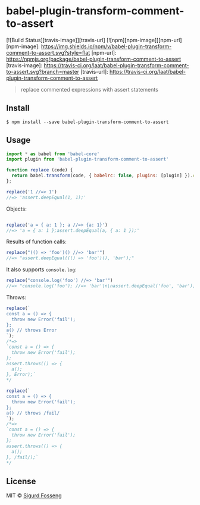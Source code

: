 # babel-plugin-transform-comment-to-assert
[![Build Status][travis-image]][travis-url] [![npm][npm-image]][npm-url]
[npm-image]: https://img.shields.io/npm/v/babel-plugin-transform-comment-to-assert.svg?style=flat
[npm-url]: https://npmjs.org/package/babel-plugin-transform-comment-to-assert
[travis-image]: https://travis-ci.org/laat/babel-plugin-transform-comment-to-assert.svg?branch=master
[travis-url]: https://travis-ci.org/laat/babel-plugin-transform-comment-to-assert

> replace commented expressions with assert statements

## Install

```
$ npm install --save babel-plugin-transform-comment-to-assert
```

## Usage

```javascript
import * as babel from 'babel-core'
import plugin from 'babel-plugin-transform-comment-to-assert'

function replace (code) {
  return babel.transform(code, { babelrc: false, plugins: [plugin] }).code.trim();
};

replace('1 //=> 1')
//=> 'assert.deepEqual(1, 1);'

```

Objects:

```javascript

replace('a = { a: 1 }; a //=> {a: 1}')
//=> 'a = { a: 1 };assert.deepEqual(a, { a: 1 });'
```

Results of function calls:

```javascript
replace("(() => 'foo')() //=> 'bar'")
//=> "assert.deepEqual((() => 'foo')(), 'bar');"
```

It also supports `console.log`:

```javascript
replace("console.log('foo') //=> 'bar'")
//=> "console.log('foo'); //=> 'bar'\n\nassert.deepEqual('foo', 'bar');"
```

Throws:

```javascript
replace(`
const a = () => {
  throw new Error('fail');
};
a() // throws Error
`);
/*=>
`const a = () => {
  throw new Error('fail');
};
assert.throws(() => {
  a();
}, Error);`
*/
```

```javascript
replace(`
const a = () => {
  throw new Error('fail');
};
a() // throws /fail/
`);
/*=>
`const a = () => {
  throw new Error('fail');
};
assert.throws(() => {
  a();
}, /fail/);`
*/
```
## License

MIT © [Sigurd Fosseng](https://github.com/laat)

